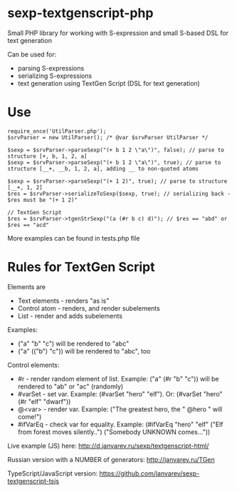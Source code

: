 # sexp-textgenscript-php

Small PHP library for working with S-expression and small S-based DSL for text generation

Can be used for:
* parsing S-expressions
* serializing S-expressions
* text generation using TextGen Script (DSL for text generation)

# Use

```
require_once('UtilParser.php');
$srvParser = new UtilParser(); /* @var $srvParser UtilParser */

$sexp = $srvParser->parseSexp("(+ b 1 2 \"a\")", false); // parse to structure [+, b, 1, 2, a]
$sexp = $srvParser->parseSexp("(+ b 1 2 \"a\")", true); // parse to structure [__+, __b, 1, 2, a], adding __ to non-quoted atoms

$sexp = $srvParser->parseSexp("(+ 1 2)", true); // parse to structure [__+, 1, 2]
$res = $srvParser->serializeToSexp($sexp, true); // serializing back - $res must be "(+ 1 2)"

// TextGen Script
$res = $srvParser->tgenStrSexp("(a (#r b c) d)"); // $res == "abd" or $res == "acd"
```

More examples can be found in tests.php file

# Rules for TextGen Script

Elements are
* Text elements - renders "as is"
* Control atom - renders, and render subelements
* List - render and adds subelements

Examples:
* ("a" "b" "c") will be rendered to "abc"
* ("a" (("b") "c")) will be rendered to "abc", too

Control elements:
* #r - render random element of list. Example: ("a" (#r "b" "c")) will be rendered to "ab" or "ac" (randomly)
* #varSet - set var. Example: (#varSet "hero" "elf"). Or: (#varSet "hero" (#r "elf" "dwarf"))
* @\<var\> - render var. Example: ("The greatest hero, the " @hero " will come!")
* #ifVarEq - check var for equality. Example: (#ifVarEq "hero" "elf" ("Elf from forest moves silently..") ("Somebody UNKNOWN comes..."))

Live example (JS) here: http://d.janvarev.ru/sexp/textgenscript-html/

Russian version with a NUMBER of generators: http://janvarev.ru/TGen

TypeScript/JavaScript version: https://github.com/janvarev/sexp-textgenscript-tsjs